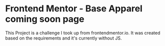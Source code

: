 # Frontend Mentor - Base Apparel coming soon page

This Project is a challenge I took up from frontendmentor.io.
It was created based on the requirements and it's currently without JS.
